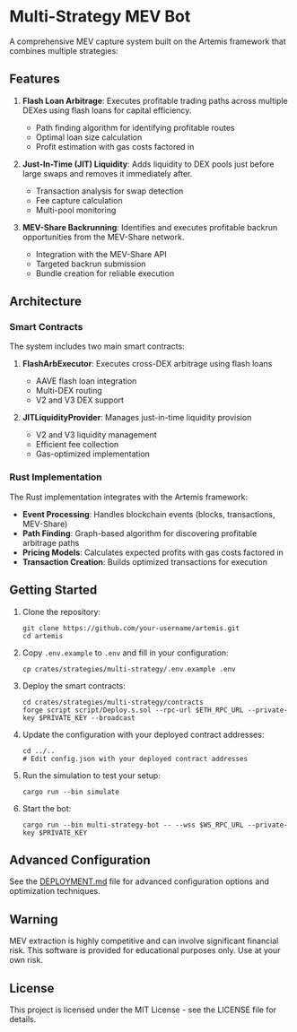 # Multi-Strategy MEV Bot

A comprehensive MEV capture system built on the Artemis framework that combines multiple strategies:

## Features

1. **Flash Loan Arbitrage**: Executes profitable trading paths across multiple DEXes using flash loans for capital efficiency.
   - Path finding algorithm for identifying profitable routes
   - Optimal loan size calculation
   - Profit estimation with gas costs factored in

2. **Just-In-Time (JIT) Liquidity**: Adds liquidity to DEX pools just before large swaps and removes it immediately after.
   - Transaction analysis for swap detection
   - Fee capture calculation
   - Multi-pool monitoring

3. **MEV-Share Backrunning**: Identifies and executes profitable backrun opportunities from the MEV-Share network.
   - Integration with the MEV-Share API
   - Targeted backrun submission
   - Bundle creation for reliable execution

## Architecture

### Smart Contracts

The system includes two main smart contracts:

1. **FlashArbExecutor**: Executes cross-DEX arbitrage using flash loans
   - AAVE flash loan integration
   - Multi-DEX routing
   - V2 and V3 DEX support

2. **JITLiquidityProvider**: Manages just-in-time liquidity provision
   - V2 and V3 liquidity management
   - Efficient fee collection
   - Gas-optimized implementation

### Rust Implementation

The Rust implementation integrates with the Artemis framework:

- **Event Processing**: Handles blockchain events (blocks, transactions, MEV-Share)
- **Path Finding**: Graph-based algorithm for discovering profitable arbitrage paths
- **Pricing Models**: Calculates expected profits with gas costs factored in
- **Transaction Creation**: Builds optimized transactions for execution

## Getting Started

1. Clone the repository:
   ```
   git clone https://github.com/your-username/artemis.git
   cd artemis
   ```

2. Copy `.env.example` to `.env` and fill in your configuration:
   ```
   cp crates/strategies/multi-strategy/.env.example .env
   ```

3. Deploy the smart contracts:
   ```
   cd crates/strategies/multi-strategy/contracts
   forge script script/Deploy.s.sol --rpc-url $ETH_RPC_URL --private-key $PRIVATE_KEY --broadcast
   ```

4. Update the configuration with your deployed contract addresses:
   ```
   cd ../..
   # Edit config.json with your deployed contract addresses
   ```

5. Run the simulation to test your setup:
   ```
   cargo run --bin simulate
   ```

6. Start the bot:
   ```
   cargo run --bin multi-strategy-bot -- --wss $WS_RPC_URL --private-key $PRIVATE_KEY
   ```

## Advanced Configuration

See the [DEPLOYMENT.md](./DEPLOYMENT.md) file for advanced configuration options and optimization techniques.

## Warning

MEV extraction is highly competitive and can involve significant financial risk. This software is provided for educational purposes only. Use at your own risk.

## License

This project is licensed under the MIT License - see the LICENSE file for details.